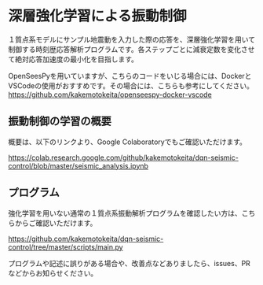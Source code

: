 # 深層強化学習による振動制御

１質点系モデルにサンプル地震動を入力した際の応答を、深層強化学習を用いて制御する時刻歴応答解析プログラムです。各ステップごとに減衰定数を変化させて絶対応答加速度の最小化を目指します。

OpenSeesPyを用いていますが、こちらのコードをいじる場合には、DockerとVSCodeの使用がおすすめです。その場合には、こちらも参考にしてください。
https://github.com/kakemotokeita/openseespy-docker-vscode

## 振動制御の学習の概要
概要は、以下のリンクより、Google Colaboratoryでもご確認いただけます。

https://colab.research.google.com/github/kakemotokeita/dqn-seismic-control/blob/master/seismic_analysis.ipynb

## プログラム
強化学習を用いない通常の１質点系振動解析プログラムを確認したい方は、こちらからご確認いただけます。

https://github.com/kakemotokeita/dqn-seismic-control/tree/master/scripts/main.py

プログラムや記述に誤りがある場合や、改善点などありましたら、issues、PRなどからお知らせください。

